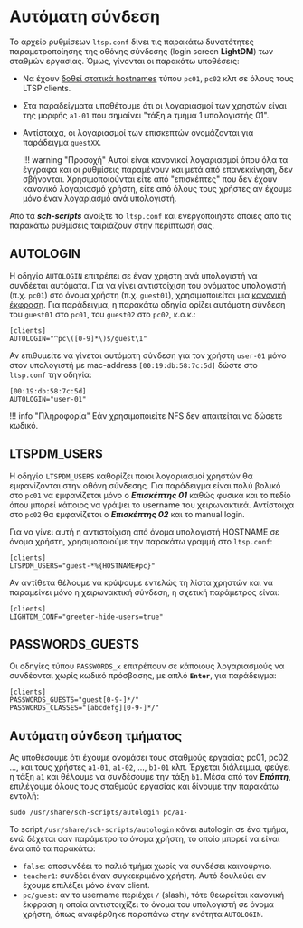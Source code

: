 # Αυτόματη σύνδεση

Το αρχείο ρυθμίσεων `ltsp.conf` δίνει τις παρακάτω δυνατότητες
παραμετροποίησης της οθόνης σύνδεσης (login screen **LightDM**)
των σταθμών εργασίας. Όμως, γίνονται οι παρακάτω υποθέσεις:

  - Να έχουν [δοθεί στατικά hostnames](Στατικά_hostnames.md)
    τύπου `pc01`, `pc02` κλπ σε όλους τους LTSP clients.
  - Στα παραδείγματα υποθέτουμε ότι οι λογαριασμοί των χρηστών είναι της
    μορφής `a1-01` που σημαίνει "τάξη a τμήμα 1 υπολογιστής 01".
  - Αντίστοιχα, οι λογαριασμοί των επισκεπτών ονομάζονται για παράδειγμα
    `guestXX`.

    !!! warning "Προσοχή"
        Αυτοί είναι κανονικοί λογαριασμοί όπου όλα τα
        έγγραφα και οι ρυθμίσεις παραμένουν και μετά από επανεκκίνηση,
        δεν σβήνονται. Χρησιμοποιούνται είτε από "επισκέπτες" που δεν έχουν
        κανονικό λογαριασμό χρήστη, είτε από όλους τους χρήστες αν έχουμε
        μόνο έναν λογαριασμό ανά υπολογιστή.

Από τα ***sch-scripts*** ανοίξτε το `ltsp.conf` και ενεργοποιήστε όποιες από τις
παρακάτω ρυθμίσεις ταιριάζουν στην περίπτωσή σας.

## AUTOLOGIN

Η οδηγία `AUTOLOGIN` επιτρέπει σε έναν χρήστη ανά υπολογιστή να συνδέεται
αυτόματα. Για να γίνει αντιστοίχιση του ονόματος υπολογιστή (π.χ. `pc01`)
στο όνομα χρήστη (π.χ. `guest01`), χρησιμοποιείται μια [κανονική
έκφραση](https://en.wikipedia.org/wiki/Regular_expression). Για
παράδειγμα, η παρακάτω οδηγία ορίζει αυτόματη σύνδεση του `guest01` στο
`pc01`, του `guest02` στο `pc02`, κ.ο.κ.:

```title="ltsp.conf"
[clients]
AUTOLOGIN="^pc\([0-9]*\)$/guest\1"
```

Αν επιθυμείτε να γίνεται αυτόματη σύνδεση για τον χρήστη `user-01` μόνο
στον υπολογιστή με mac-address `[00:19:db:58:7c:5d]` δώστε στο
`ltsp.conf` την οδηγία:

```title="ltsp.conf"
[00:19:db:58:7c:5d]
AUTOLOGIN="user-01"
```

!!! info "Πληροφορία"
    Εάν χρησιμοποιείτε NFS δεν απαιτείται να δώσετε κωδικό.

## LTSPDM_USERS

Η οδηγία `LTSPDM_USERS` καθορίζει ποιοι λογαριασμοί χρηστών θα
εμφανίζονται στην οθόνη σύνδεσης. Για παράδειγμα είναι πολύ
βολικό στο `pc01` να εμφανίζεται μόνο ο ***Επισκέπτης 01*** καθώς φυσικά και
το πεδίο όπου μπορεί κάποιος να γράψει το username του χειρωνακτικά.
Αντίστοιχα στο `pc02` θα εμφανίζεται ο ***Επισκέπτης 02*** και το manual
login.

Για να γίνει αυτή η αντιστοίχιση από όνομα υπολογιστή HOSTNAME σε όνομα
χρήστη, χρησιμοποιούμε την παρακάτω γραμμή στο `ltsp.conf`:

```title="ltsp.conf"
[clients]
LTSPDM_USERS="guest-*%{HOSTNAME#pc}"
```

Αν αντίθετα θέλουμε να κρύψουμε εντελώς τη λίστα χρηστών και να
παραμείνει μόνο η χειρωνακτική σύνδεση, η σχετική παράμετρος
είναι:

```title="ltsp.conf"
[clients]
LIGHTDM_CONF="greeter-hide-users=true"
```

## PASSWORDS_GUESTS

Οι οδηγίες τύπου `PASSWORDS_x` επιτρέπουν σε κάποιους λογαριασμούς να
συνδέονται χωρίς κωδικό πρόσβασης, με απλό **`Enter`**, για παράδειγμα:

```title="ltsp.conf"
[clients]
PASSWORDS_GUESTS="guest[0-9-]*/"
PASSWORDS_CLASSES="[abcdefg][0-9-]*/"
```

## Αυτόματη σύνδεση τμήματος

Ας υποθέσουμε ότι έχουμε ονομάσει τους σταθμούς εργασίας pc01, pc02,
..., και τους χρήστες `a1-01`, `a1-02`, ..., `b1-01` κλπ.
Έρχεται διάλειμμα, φεύγει η τάξη `a1` και θέλουμε να συνδέσουμε την τάξη `b1`.
Μέσα από τον ***Επόπτη***, επιλέγουμε όλους τους σταθμούς εργασίας και δίνουμε την
παρακάτω εντολή:

```shell
sudo /usr/share/sch-scripts/autologin pc/a1-
```

Το script `/usr/share/sch-scripts/autologin` κάνει autologin σε ένα τμήμα,
ενώ δέχεται σαν παράμετρο το όνομα χρήστη, το οποίο μπορεί να είναι ένα
από τα παρακάτω:

  - `false`: αποσυνδέει το παλιό τμήμα χωρίς να συνδέσει καινούργιο.
  - `teacher1`: συνδέει έναν συγκεκριμένο χρήστη. Αυτό δουλεύει αν έχουμε
    επιλέξει μόνο έναν client.
  - `pc/guest`: αν το username περιέχει `/` (slash), τότε θεωρείται κανονική
    έκφραση η οποία αντιστοιχίζει το όνομα του υπολογιστή σε όνομα
    χρήστη, όπως αναφέρθηκε παραπάνω στην ενότητα `AUTOLOGIN`.
